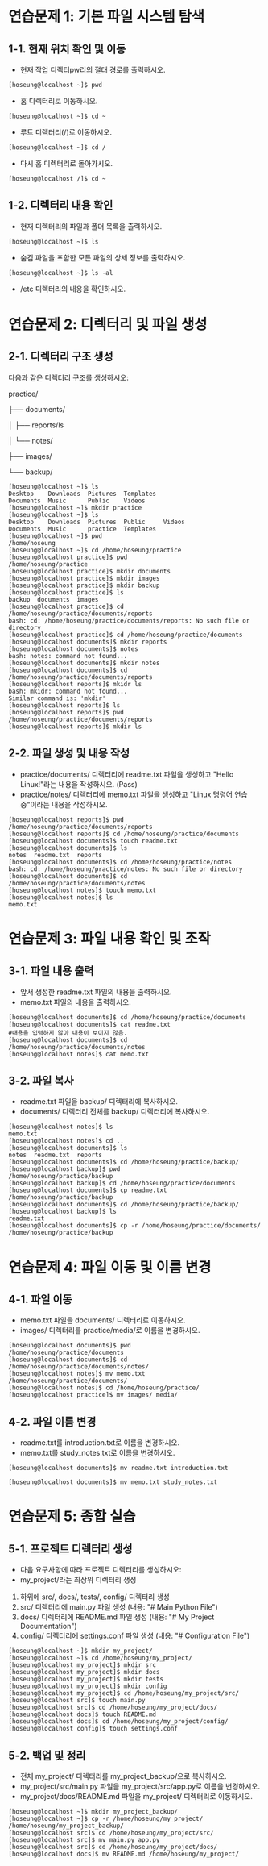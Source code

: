 # 연습문제 1: 기본 파일 시스템 탐색
## 1-1. 현재 위치 확인 및 이동
* 현재 작업 디렉터pw리의 절대 경로를 출력하시오.
```shell
[hoseung@localhost ~]$ pwd
```
* 홈 디렉터리로 이동하시오.
```shell
[hoseung@localhost ~]$ cd ~
```
* 루트 디렉터리(/)로 이동하시오.
```shell
[hoseung@localhost ~]$ cd /
```
* 다시 홈 디렉터리로 돌아가시오.
```shell
[hoseung@localhost /]$ cd ~
```
## 1-2. 디렉터리 내용 확인
* 현재 디렉터리의 파일과 폴더 목록을 출력하시오.
```shell
[hoseung@localhost ~]$ ls
```
* 숨김 파일을 포함한 모든 파일의 상세 정보를 출력하시오.
```shell
[hoseung@localhost ~]$ ls -al
```
* /etc 디렉터리의 내용을 확인하시오.


# 연습문제 2: 디렉터리 및 파일 생성
## 2-1. 디렉터리 구조 생성
다음과 같은 디렉터리 구조를 생성하시오:

practice/

├── documents/

│   ├── reports/ls

│   └── notes/

├── images/

└── backup/
```shell
[hoseung@localhost ~]$ ls
Desktop    Downloads  Pictures  Templates
Documents  Music      Public    Videos
[hoseung@localhost ~]$ mkdir practice
[hoseung@localhost ~]$ ls
Desktop    Downloads  Pictures  Public     Videos
Documents  Music      practice  Templates
[hoseung@localhost ~]$ pwd
/home/hoseung
[hoseung@localhost ~]$ cd /home/hoseung/practice
[hoseung@localhost practice]$ pwd
/home/hoseung/practice
[hoseung@localhost practice]$ mkdir documents
[hoseung@localhost practice]$ mkdir images
[hoseung@localhost practice]$ mkdir backup
[hoseung@localhost practice]$ ls
backup  documents  images
[hoseung@localhost practice]$ cd /home/hoseung/practice/documents/reports
bash: cd: /home/hoseung/practice/documents/reports: No such file or directory
[hoseung@localhost practice]$ cd /home/hoseung/practice/documents
[hoseung@localhost documents]$ mkdir reports
[hoseung@localhost documents]$ notes
bash: notes: command not found...
[hoseung@localhost documents]$ mkdir notes
[hoseung@localhost documents]$ cd /home/hoseung/practice/documents/reports
[hoseung@localhost reports]$ mkidr ls
bash: mkidr: command not found...
Similar command is: 'mkdir'
[hoseung@localhost reports]$ ls
[hoseung@localhost reports]$ pwd
/home/hoseung/practice/documents/reports
[hoseung@localhost reports]$ mkdir ls

```
## 2-2. 파일 생성 및 내용 작성
* practice/documents/ 디렉터리에 readme.txt 파일을 생성하고 "Hello Linux!"라는 내용을 작성하시오. (Pass)
* practice/notes/ 디렉터리에 memo.txt 파일을 생성하고 "Linux 명령어 연습 중"이라는 내용을 작성하시오.
```shell
[hoseung@localhost reports]$ pwd
/home/hoseung/practice/documents/reports
[hoseung@localhost reports]$ cd /home/hoseung/practice/documents
[hoseung@localhost documents]$ touch readme.txt
[hoseung@localhost documents]$ ls
notes  readme.txt  reports
[hoseung@localhost documents]$ cd /home/hoseung/practice/notes
bash: cd: /home/hoseung/practice/notes: No such file or directory
[hoseung@localhost documents]$ cd /home/hoseung/practice/documents/notes
[hoseung@localhost notes]$ touch memo.txt
[hoseung@localhost notes]$ ls
memo.txt

```
# 연습문제 3: 파일 내용 확인 및 조작
## 3-1. 파일 내용 출력
* 앞서 생성한 readme.txt 파일의 내용을 출력하시오.
* memo.txt 파일의 내용을 출력하시오.
```shell
[hoseung@localhost documents]$ cd /home/hoseung/practice/documents
[hoseung@localhost documents]$ cat readme.txt
#내용을 입력하지 않아 내용이 보이지 않음.
[hoseung@localhost documents]$ cd /home/hoseung/practice/documents/notes
[hoseung@localhost notes]$ cat memo.txt

```
## 3-2. 파일 복사
* readme.txt 파일을 backup/ 디렉터리에 복사하시오.
* documents/ 디렉터리 전체를 backup/ 디렉터리에 복사하시오.
```shell
[hoseung@localhost notes]$ ls
memo.txt
[hoseung@localhost notes]$ cd ..
[hoseung@localhost documents]$ ls
notes  readme.txt  reports
[hoseung@localhost documents]$ cd /home/hoseung/practice/backup/
[hoseung@localhost backup]$ pwd
/home/hoseung/practice/backup
[hoseung@localhost backup]$ cd /home/hoseung/practice/documents
[hoseung@localhost documents]$ cp readme.txt /home/hoseung/practice/backup
[hoseung@localhost documents]$ cd /home/hoseung/practice/backup/
[hoseung@localhost backup]$ ls
readme.txt
[hoseung@localhost documents]$ cp -r /home/hoseung/practice/documents/ /home/hoseung/practice/backup
```
# 연습문제 4: 파일 이동 및 이름 변경
## 4-1. 파일 이동
* memo.txt 파일을 documents/ 디렉터리로 이동하시오.
* images/ 디렉터리를 practice/media/로 이름을 변경하시오.
```shell
[hoseung@localhost documents]$ pwd
/home/hoseung/practice/documents
[hoseung@localhost documents]$ cd /home/hoseung/practice/documents/notes/
[hoseung@localhost notes]$ mv memo.txt /home/hoseung/practice/documents/
[hoseung@localhost notes]$ cd /home/hoseung/practice/
[hoseung@localhost practice]$ mv images/ media/
```
## 4-2. 파일 이름 변경
* readme.txt를 introduction.txt로 이름을 변경하시오.
* memo.txt를 study_notes.txt로 이름을 변경하시오.
```shell
[hoseung@localhost documents]$ mv readme.txt introduction.txt

[hoseung@localhost documents]$ mv memo.txt study_notes.txt

```
# 연습문제 5: 종합 실습
## 5-1. 프로젝트 디렉터리 생성
* 다음 요구사항에 따라 프로젝트 디렉터리를 생성하시오:
* my_project/라는 최상위 디렉터리 생성
1. 하위에 src/, docs/, tests/, config/ 디렉터리 생성
2. src/ 디렉터리에 main.py 파일 생성 (내용: "# Main Python File")
3. docs/ 디렉터리에 README.md 파일 생성 (내용: "# My Project Documentation")
4. config/ 디렉터리에 settings.conf 파일 생성 (내용: "# Configuration File")
```shell
[hoseung@localhost ~]$ mkdir my_project/
[hoseung@localhost ~]$ cd /home/hoseung/my_project/
[hoseung@localhost my_project]$ mkdir src
[hoseung@localhost my_project]$ mkdir docs
[hoseung@localhost my_project]$ mkdir tests
[hoseung@localhost my_project]$ mkdir config
[hoseung@localhost my_project]$ cd /home/hoseung/my_project/src/
[hoseung@localhost src]$ touch main.py
[hoseung@localhost src]$ cd /home/hoseung/my_project/docs/
[hoseung@localhost docs]$ touch README.md
[hoseung@localhost docs]$ cd /home/hoseung/my_project/config/
[hoseung@localhost config]$ touch settings.conf

```
## 5-2. 백업 및 정리
* 전체 my_project/ 디렉터리를 my_project_backup/으로 복사하시오.
* my_project/src/main.py 파일을 my_project/src/app.py로 이름을 변경하시오.
* my_project/docs/README.md 파일을 my_project/ 디렉터리로 이동하시오.
```shell
[hoseung@localhost ~]$ mkdir my_project_backup/
[hoseung@localhost ~]$ cp -r /home/hoseung/my_project/ /home/hoseung/my_project_backup/
[hoseung@localhost src]$ cd /home/hoseung/my_project/src/
[hoseung@localhost src]$ mv main.py app.py
[hoseung@localhost src]$ cd /home/hoseung/my_project/docs/
[hoseung@localhost docs]$ mv README.md /home/hoseung/my_project/
```
